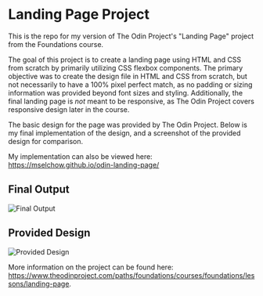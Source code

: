 # Landing Page Project

This is the repo for my version of The Odin Project's "Landing Page" project from the Foundations course.

The goal of this project is to create a landing page using HTML and CSS from scratch by primarily utilizing CSS flexbox components. The primary objective was to create the design file in HTML and CSS from scratch, but not necessarily to have a 100% pixel perfect match, as no padding or sizing information was provided beyond font sizes and styling. Additionally, the final landing page is _not_ meant to be responsive, as The Odin Project covers responsive design later in the course.

The basic design for the page was provided by The Odin Project. Below is my final implementation of the design, and a screenshot of the provided design for comparison.

My implementation can also be viewed here: https://mselchow.github.io/odin-landing-page/

## Final Output

![Final Output](https://github.com/mselchow/odin-landing-page/blob/main/resources/finalpage.png)

## Provided Design

![Provided Design](https://cdn.statically.io/gh/TheOdinProject/curriculum/main/foundations/html_css/project/odin-project.png)

More information on the project can be found here: https://www.theodinproject.com/paths/foundations/courses/foundations/lessons/landing-page.